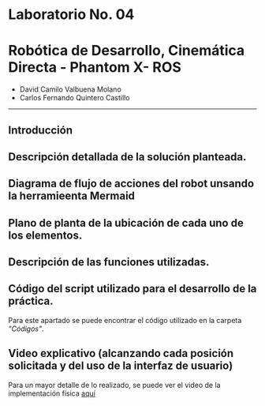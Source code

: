 # Laboratorio No. 04
# Robótica de Desarrollo, Cinemática Directa - Phantom X- ROS

* David Camilo Valbuena Molano
* Carlos Fernando Quintero Castillo
---

## Introducción 


## Descripción detallada de la solución planteada.



## Diagrama de flujo de acciones del robot unsando la herramieenta Mermaid



## Plano de planta de la ubicación de cada uno de los elementos.



## Descripción de las funciones utilizadas.




## Código del script utilizado para el desarrollo de la práctica.

Para este apartado se puede encontrar el código utilizado en la carpeta *"Códigos"*.

## Video explicativo (alcanzando cada posición solicitada y del uso de la interfaz de usuario)
Para un mayor detalle de lo realizado, se puede ver el video de la implementación física [aquí](https://youtu.be/5WKLtGd51os)
